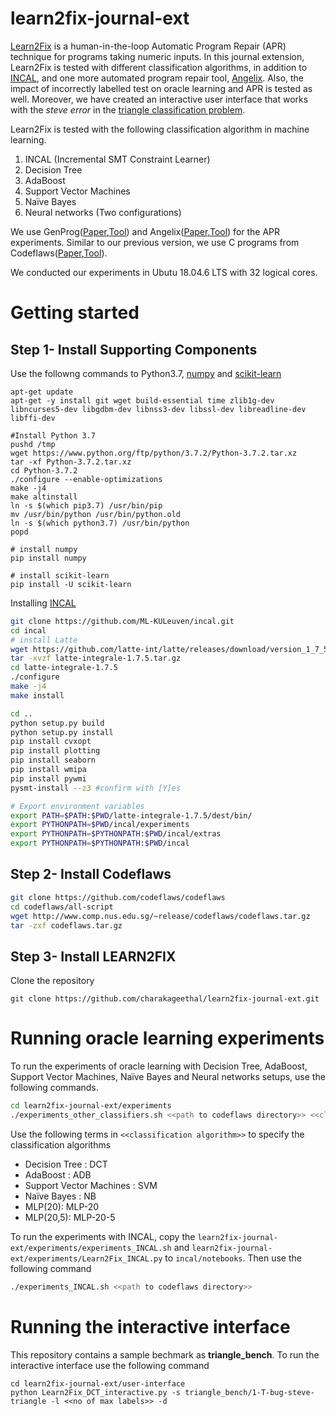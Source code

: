 # learn2fix-journal-ext
[Learn2Fix](https://github.com/mboehme/learn2fix) is a human-in-the-loop Automatic Program Repair (APR) technique for programs taking numeric inputs. In this journal extension, Learn2Fix is tested with different classification algorithms, in addition to [INCAL](https://github.com/ML-KULeuven/incal), and one more automated program repair tool, [Angelix](https://github.com/mechtaev/angelix). Also, the impact of incorrectly labelled test on oracle learning and APR is tested as well. Moreover, we have created an interactive user interface that works with the *steve error* in the [triangle classification problem](https://russcon.org/triangle_classification.html).  

Learn2Fix is tested with the following classification algorithm in machine learning. 
1) INCAL (Incremental SMT Constraint Learner)
2) Decision Tree 
3) AdaBoost
4) Support Vector Machines 
5) Na&iuml;ve Bayes
6) Neural networks (Two configurations)

We use GenProg([Paper](https://ieeexplore.ieee.org/document/6035728),[Tool](https://github.com/squareslab/genprog-code)) and Angelix([Paper](https://discovery.ucl.ac.uk/id/eprint/10088929/1/icse16.pdf),[Tool](https://github.com/mechtaev/angelix)) for the APR experiments. Similar to our previous version, we use C programs from Codeflaws([Paper](https://codeflaws.github.io/postercameraready.pdf),[Tool](https://codeflaws.github.io/)).  

We conducted our experiments in Ubutu 18.04.6 LTS with 32 logical cores.

# Getting started

## <a id="install_comp"/> Step 1- Install Supporting Components
Use the followng commands to Python3.7, [numpy](https://numpy.org/) and [scikit-learn](https://scikit-learn.org/stable/) 
```
apt-get update
apt-get -y install git wget build-essential time zlib1g-dev libncurses5-dev libgdbm-dev libnss3-dev libssl-dev libreadline-dev libffi-dev

#Install Python 3.7
pushd /tmp
wget https://www.python.org/ftp/python/3.7.2/Python-3.7.2.tar.xz
tar -xf Python-3.7.2.tar.xz
cd Python-3.7.2
./configure --enable-optimizations
make -j4
make altinstall
ln -s $(which pip3.7) /usr/bin/pip
mv /usr/bin/python /usr/bin/python.old
ln -s $(which python3.7) /usr/bin/python
popd

# install numpy
pip install numpy

# install scikit-learn
pip install -U scikit-learn
```
Installing [INCAL](https://github.com/ML-KULeuven/incal)

```bash
git clone https://github.com/ML-KULeuven/incal.git
cd incal
# install Latte
wget https://github.com/latte-int/latte/releases/download/version_1_7_5/latte-integrale-1.7.5.tar.gz
tar -xvzf latte-integrale-1.7.5.tar.gz
cd latte-integrale-1.7.5
./configure
make -j4
make install

cd ..
python setup.py build
python setup.py install
pip install cvxopt
pip install plotting
pip install seaborn
pip install wmipa
pip install pywmi
pysmt-install --z3 #confirm with [Y]es

# Export environment variables
export PATH=$PATH:$PWD/latte-integrale-1.7.5/dest/bin/
export PYTHONPATH=$PWD/incal/experiments
export PYTHONPATH=$PYTHONPATH:$PWD/incal/extras
export PYTHONPATH=$PYTHONPATH:$PWD/incal
```
## Step 2- Install Codeflaws

```bash
git clone https://github.com/codeflaws/codeflaws
cd codeflaws/all-script
wget http://www.comp.nus.edu.sg/~release/codeflaws/codeflaws.tar.gz
tar -zxf codeflaws.tar.gz
```

## Step 3- Install LEARN2FIX
Clone the repository
```
git clone https://github.com/charakageethal/learn2fix-journal-ext.git
```

# Running oracle learning experiments
To run the experiments of oracle learning with Decision Tree, AdaBoost, Support Vector Machines,  Na&iuml;ve Bayes and Neural networks setups, use the following commands. 

```bash
cd learn2fix-journal-ext/experiments
./experiments_other_classifiers.sh <<path to codeflaws directory>> <<classification algorithm>>
```
Use the following terms in `<<classification algorithm>>` to specify the classification algorithms
  * Decision Tree : DCT
  * AdaBoost : ADB
  * Support Vector Machines : SVM
  * Na&iuml;ve Bayes : NB
  * MLP(20): MLP-20
  * MLP(20,5): MLP-20-5
  
To run the experiments with INCAL, copy the `learn2fix-journal-ext/experiments/experiments_INCAL.sh` and `learn2fix-journal-ext/experiments/Learn2Fix_INCAL.py` to `incal/notebooks`. Then use the following command

```bash
./experiments_INCAL.sh <<path to codeflaws directory>>
```

# Running the interactive interface
This repository contains a sample bechmark as <b>triangle_bench</b>. To run the interactive interface use the following command
```
cd learn2fix-journal-ext/user-interface
python Learn2Fix_DCT_interactive.py -s triangle_bench/1-T-bug-steve-triangle -l <<no of max labels>> -d
```
